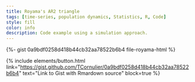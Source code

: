```yaml
---
title: Royama's AR2 triangle
tags: [time-series, population dynamics, Statistics, R, Code]
style: fill
color: info
description: Code example using a simulation approach.
---
```


<!-- <script src="https://gist.github.com/TCornulier/af57f34c708ca39e4396a0cf9af6a9cb.md.js"></script> -->

{%- gist 0a9bdf0258d418b44cb32aa78522b6b4 file-royama-html %}


{% include elements/button.html link="https://gist.github.com/TCornulier/0a9bdf0258d418b44cb32aa78522b6b4" text="Link to Gist with Rmardown source" block=true %}
